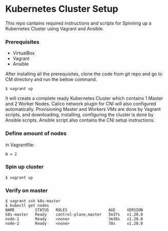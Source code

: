 # Kubernetes Cluster Setup

This repo cantains required instructions and scripts for Spinning up a Kubernetes Cluster using Vagrant and Ansible.

### Prerequisites
- VirtualBox
- Vagrant
- Ansible

After installing all the prerequisites, clone the code from git repo and go to CM directory and run the bellow command.
```
$ vagrant up
```
It will create a complete ready Kubernetes Cluster which contains 1 Master and 2 Worker Nodes. Calico network plugin for CNI will also configured automatically. Provisioning Master and Workers VMs are done by Vagrant scripts, and downloading, installing, configuring the cluster is done by Ansible scripts. Ansible script also contains the CNI setup instructions.


### Define amount of nodes
in Vagrantfile:
```
N = 2
```


### Spin up cluster
```
$ vagrant up
```

### Verify on master
```
$ vagrant ssh k8s-master
$ kubectl get nodes
NAME         STATUS   ROLES                  AGE     VERSION
k8s-master   Ready    control-plane,master   5m37s   v1.20.0
node-1       Ready    <none>                 3m38s   v1.20.0
node-2       Ready    <none>                 78s     v1.20.0